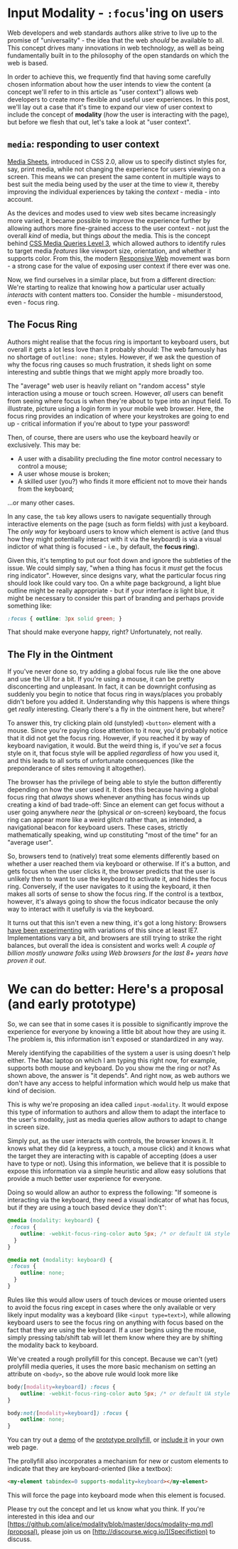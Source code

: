 # Input Modality - `:focus`'ing on users

Web developers and web standards authors alike strive to live up to the promise of "universality" - the idea that the web _should_ be available to all. This concept drives many innovations in web technology, as well as being fundamentally built in to the philosophy of the open standards on which the web is based.

In order to achieve this, we frequently find that having some carefully chosen information about how the user intends to view the content (a concept we'll refer to in this article as "user context") allows web developers to create more flexible and useful user experiences. In this post, we'll lay out a case that it's time to expand our view of user context to include the concept of __modality__ (_how_ the user is interacting with the page), but before we flesh that out, let's take a look at "user context".

## `media`: responding to user context
[Media Sheets](http://www.w3.org/TR/CSS21/media.html#media-sheets), introduced in CSS 2.0, allow us to specify distinct styles for, say, print media, while not changing the experience for users viewing on a screen. This means we can present the same content in multiple ways to best suit the media being used by the user at the time to view it, thereby improving the individual  experiences by taking the _context_ - media - into account.

As the devices and modes used to view web sites became increasingly more varied, it became possible to improve the experience further by allowing authors more fine-grained access to the user context - not just the overall _kind_ of media, but things _about_ the media. This is the concept behind [CSS Media Queries Level 3](http://www.w3.org/TR/css3-mediaqueries/), which allowed authors to identify rules to target media _features_ like viewport size, orientation, and whether it supports color. From this, the modern [Responsive Web](http://alistapart.com/article/responsive-web-design) movement was born - a strong case for the value of exposing user context if there ever was one.

Now, we find ourselves in a similar place, but from a different direction:  We're starting to realize that knowing how a particular user actually _interacts_ with content matters too. Consider the humble - misunderstood, even - focus ring.

## The Focus Ring
Authors might realise that the focus ring is important to keyboard users, but overall it gets a lot less love than it probably should: The web famously has no shortage of `outline: none;` styles. However, if we ask the question of why the focus ring causes so much frustration, it sheds light on some interesting and subtle things that we might apply more broadly too.

The "average" web user is heavily reliant on "random access" style interaction using a mouse or touch screen. However, _all_ users can benefit from seeing where focus is when they're about to type into an input field. To illustrate, picture using a login form in your mobile web browser. Here, the focus ring provides an indication of where your keystrokes are going to end up - critical information if you're about to type your password!

Then, of course, there are users who use the keyboard heavily or exclusively. This may be:
* A user with a disability precluding the fine motor control necessary to control a mouse;
* A user whose mouse is broken;
* A skilled user (you?) who finds it more efficient not to move their hands from the keyboard;

...or many other cases. 
 
In any case, the `tab` key allows users to navigate sequentially through interactive elements on the page (such as form fields) with just a keyboard. The _only way_ for keyboard users to know which element is active (and thus how they might potentially interact with it via the keyboard) is via a visual indictor of what thing is focused - i.e., by default, the __focus ring__).

Given this, it's tempting to put our foot down and ignore the subtleties of the issue.  We could simply say, "when a thing has focus it *must* get the focus ring indicator". However, since designs vary, what the particular focus ring should look like could vary too. On a white page background, a light blue outline might be really appropriate - but if your interface _is_ light blue, it might be necessary to consider this part of branding and perhaps provide something like:

```css
:focus { outline: 3px solid green; }
```

That should make everyone happy, right?  Unfortunately, not really.

## The Fly in the Ointment
If you've never done so, try adding a global focus rule like the one above and use the UI for a bit.  If you're using a mouse, it can be pretty disconcerting and unpleasant. In fact, it can be downright confusing as suddenly you begin to notice that focus ring in ways/places you probably didn't before you added it. Understanding why this happens is where things get _really_ interesting. Clearly there's a fly in the ointment here, but where?
 
To answer this, try clicking plain old (unstyled) `<button>` element with a mouse. Since you're paying close attention to it now, you'd probably notice that it did not get the focus ring. However, if you reached it by way of keyboard navigation, it would. But the weird thing is, if you've _set_ a focus style on it, that focus style will be applied _regardless_ of how you used it, and this leads to all sorts of unfortunate consequences (like the preponderance of sites removing it altogether).  

The browser has the privilege of being able to style the button differently depending on how the user used it. It does this because having a global focus ring that _always_ shows whenever anything has focus winds up creating a kind of bad trade-off: Since an element can get focus without a user going anywhere _near_ the (physical _or_ on-screen) keyboard, the focus ring can appear more like a weird glitch rather than, as intended, a navigational beacon for keyboard users. These cases, strictly mathematically speaking, wind up constituting "most of the time" for an "average user".

So, browsers tend to (natively) treat some elements differently based on whether a user reached them via keyboard or otherwise. If it's a button, and gets focus when the user clicks it, the browser predicts that the user is unlikely then to want to use the keyboard to activate it, and hides the focus ring. Conversely, if the user navigates to it using the keyboard, it then makes all sorts of sense to show the focus ring. If the control is a textbox, however, it's always going to show the focus indicator because the only way to interact with it usefully is via the keyboard. 

It turns out that this isn't even a new thing, it's got a long history: Browsers [have been experimenting](https://bugzilla.mozilla.org/show_bug.cgi?id=377320) with variations of this since at least IE7. Implementations vary a bit, and browsers are still trying to strike the right balances, but overall the idea is consistent and works well: _A couple of billion mostly unaware folks using Web browsers for the last 8+ years have proven it out_.

# We can do better: Here's a proposal (and early prototype)
So, we can see that in some cases it is possible to significantly improve the experience for everyone by knowing a little bit about how they are using it. The problem is, this information isn't exposed or standardized in any way.

Merely identifying the capabilities of the system a user is using doesn't help either. The Mac laptop on which I am typing this right now, for example, supports both mouse and keyboard. Do you show me the ring or not?  As shown above, the answer is "it depends". And right now, as web authors we don't have any access to helpful information which would help us make that kind of decision.

This is why we're proposing an idea called `input-modality`. It would expose this type of information to authors and allow them to adapt the interface to the user's modality, just as media queries allow authors to adapt to change in screen size. 

Simply put, as the user interacts with controls, the browser knows it. It knows what they did (a keypress, a touch, a mouse click) and it knows what the target they are interacting with is capable of accepting (does a user have to type or not). Using this information, we believe that it is possible to expose this information via a simple heuristic and allow easy solutions that provide a much better user experience for everyone.

Doing so would allow an author to express the following: "If someone is interacting via the keyboard, they need a visual indicator of what has focus, but if they are using a touch based device they don't":
```css
@media (modality: keyboard) {
 :focus {
    outline: -webkit-focus-ring-color auto 5px; /* or default UA style of your choosing */
  }
}

@media not (modality: keyboard) {
 :focus {
    outline: none;
  }
}
```

Rules like this would allow users of touch devices or mouse oriented users to avoid the focus ring except in cases where the only available or very likely input modality was a keyboard (like `<input type=text>`), while allowing keyboard users to see the focus ring on anything with focus based on the fact that they are using the keyboard. If a user begins using the mouse, simply pressing tab/shift tab will let them know where they are by shifting the modality back to keyboard.

We've created a rough prollyfill for this concept. Because we can't (yet) prolyfill media queries, it uses the more basic mechanism on setting an attribute on `<body>`, so the above rule would look more like
```css
body([modality=keyboard]) :focus {
    outline: -webkit-focus-ring-color auto 5px; /* or default UA style of your choosing */
}

body:not([modality=keyboard]) :focus {
    outline: none;
}
```

You can try out a [demo](http://alice.github.io/modality/demo/) of the [prototype prollyfill](https://github.com/alice/modality), or [include it](https://alice.github.io/modality/src/keyboard-modality.js) in your own web page.

The prollyfill also incorporates a mechanism for new or custom elements to indicate that they are keyboard-oriented (like a textbox):
```html
<my-element tabindex=0 supports-modality=keyboard></my-element>
```
This will force the page into keyboard mode when this element is focused.

Please try out the concept and let us know what you think.  If you're interested in this idea and our [https://github.com/alice/modality/blob/master/docs/modality-mq.md](proposal), please join us on [http://discourse.wicg.io/](Specifiction) to discuss.
